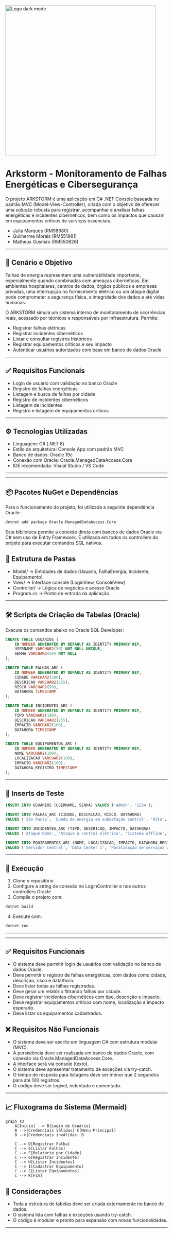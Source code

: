<img width="467" alt="Logo dark mode" src="https://github.com/user-attachments/assets/169be40e-8e44-41ee-be43-e73022479cd7" />

# Arkstorm - Monitoramento de Falhas Energéticas e Cibersegurança

O projeto ARKSTORM é uma aplicação em C# .NET Console baseada no padrão MVC (Model-View-Controller), criada com o objetivo de oferecer uma solução robusta para registrar, acompanhar e analisar falhas energéticas e incidentes cibernéticos, bem como os impactos que causam em equipamentos críticos de serviços essenciais.

- Julia Marques (RM98680)
- Guilherme Morais (RM551981)
- Matheus Gusmão (RM550826)

---

## 🎯 Cenário e Objetivo

Falhas de energia representam uma vulnerabilidade importante, especialmente quando combinadas com ameaças cibernéticas. Em ambientes hospitalares, centros de dados, órgãos públicos e empresas privadas, uma interrupção no fornecimento elétrico ou um ataque digital pode comprometer a segurança física, a integridade dos dados e até vidas humanas.

O ARKSTORM simula um sistema interno de monitoramento de ocorrências reais, acessado por técnicos e responsáveis por infraestrutura. Permite:

- Registrar falhas elétricas
- Registrar incidentes cibernéticos
- Listar e consultar registros históricos
- Registrar equipamentos críticos e seu impacto
- Autenticar usuários autorizados com base em banco de dados Oracle

---

## ✅ Requisitos Funcionais

- Login de usuário com validação no banco Oracle
- Registro de falhas energéticas
- Listagem e busca de falhas por cidade
- Registro de incidentes cibernéticos
- Listagem de incidentes
- Registro e listagem de equipamentos críticos

---

## ⚙️ Tecnologias Utilizadas

- Linguagem: C# (.NET 8)
- Estilo de arquitetura: Console App com padrão MVC
- Banco de dados: Oracle 19c
- Conexão com Oracle: Oracle.ManagedDataAccess.Core
- IDE recomendada: Visual Studio / VS Code

---


---

## 📦 Pacotes NuGet e Dependências

Para o funcionamento do projeto, foi utilizada a seguinte dependência Oracle:

```bash
dotnet add package Oracle.ManagedDataAccess.Core
```

Esta biblioteca permite a conexão direta com bancos de dados Oracle via C# sem uso de Entity Framework. É utilizada em todos os controllers do projeto para executar comandos SQL nativos.


## 📂 Estrutura de Pastas

- Model/ → Entidades de dados (Usuario, FalhaEnergia, Incidente, Equipamento)
- View/ → Interface console (LoginView, ConsoleView)
- Controller/ → Lógica de negócios e acesso Oracle
- Program.cs → Ponto de entrada da aplicação

---

## 🛠️ Scripts de Criação de Tabelas (Oracle)

Execute os comandos abaixo no Oracle SQL Developer:

```sql
CREATE TABLE USUARIOS (
    ID NUMBER GENERATED BY DEFAULT AS IDENTITY PRIMARY KEY,
    USERNAME VARCHAR2(50) NOT NULL UNIQUE,
    SENHA VARCHAR2(50) NOT NULL
);

CREATE TABLE FALHAS_ARC (
    ID NUMBER GENERATED BY DEFAULT AS IDENTITY PRIMARY KEY,
    CIDADE VARCHAR2(100),
    DESCRICAO VARCHAR2(255),
    RISCO VARCHAR2(50),
    DATAHORA TIMESTAMP
);

CREATE TABLE INCIDENTES_ARC (
    ID NUMBER GENERATED BY DEFAULT AS IDENTITY PRIMARY KEY,
    TIPO VARCHAR2(100),
    DESCRICAO VARCHAR2(255),
    IMPACTO VARCHAR2(100),
    DATAHORA TIMESTAMP
);

CREATE TABLE EQUIPAMENTOS_ARC (
    ID NUMBER GENERATED BY DEFAULT AS IDENTITY PRIMARY KEY,
    NOME VARCHAR2(100),
    LOCALIZACAO VARCHAR2(100),
    IMPACTO VARCHAR2(100),
    DATAHORA_REGISTRO TIMESTAMP
);
```

---

## 🧪 Inserts de Teste

```sql
INSERT INTO USUARIOS (USERNAME, SENHA) VALUES ('admin', '1234');

INSERT INTO FALHAS_ARC (CIDADE, DESCRICAO, RISCO, DATAHORA)
VALUES ('São Paulo', 'Queda de energia em subestação central', 'Alto', SYSTIMESTAMP);

INSERT INTO INCIDENTES_ARC (TIPO, DESCRICAO, IMPACTO, DATAHORA)
VALUES ('Ataque DDoS', 'Ataque à central elétrica', 'Sistema offline', SYSTIMESTAMP);

INSERT INTO EQUIPAMENTOS_ARC (NOME, LOCALIZACAO, IMPACTO, DATAHORA_REGISTRO)
VALUES ('Servidor Central', 'Data Center 1', 'Paralisação de serviços web', SYSTIMESTAMP);
```

---

## 🚀 Execução

1. Clone o repositório
2. Configure a string de conexão no LoginController e nos outros controllers Oracle
3. Compile o projeto com:
```bash
dotnet build
```
4. Execute com:
```bash
dotnet run
```

---


---

## ✅ Requisitos Funcionais

- O sistema deve permitir login de usuários com validação no banco de dados Oracle.
- Deve permitir o registro de falhas energéticas, com dados como cidade, descrição, risco e data/hora.
- Deve listar todas as falhas registradas.
- Deve gerar um relatório filtrando falhas por cidade.
- Deve registrar incidentes cibernéticos com tipo, descrição e impacto.
- Deve registrar equipamentos críticos com nome, localização e impacto esperado.
- Deve listar os equipamentos cadastrados.

## ❌ Requisitos Não Funcionais

- O sistema deve ser escrito em linguagem C# com estrutura modular (MVC).
- A persistência deve ser realizada em banco de dados Oracle, com conexão via Oracle.ManagedDataAccess.Core.
- A interface será via console (texto).
- O sistema deve apresentar tratamento de exceções via try-catch.
- O tempo de resposta para listagens deve ser menor que 2 segundos para até 100 registros.
- O código deve ser legível, indentado e comentado.

---

## 📈 Fluxograma do Sistema (Mermaid)

```mermaid
graph TD
    A[Início] --> B[Login de Usuário]
    B -->|Credenciais válidas| C[Menu Principal]
    B -->|Credenciais inválidas| B

    C --> D[Registrar Falha]
    C --> E[Listar Falhas]
    C --> F[Relatório por Cidade]
    C --> G[Registrar Incidente]
    C --> H[Listar Incidentes]
    C --> I[Cadastrar Equipamento]
    C --> J[Listar Equipamentos]
    C --> K[Fim]
```


## 📌 Considerações

- Toda a estrutura de tabelas deve ser criada externamente no banco de dados.
- O sistema lida com falhas e exceções usando try-catch.
- O código é modular e pronto para expansão com novas funcionalidades.

---
